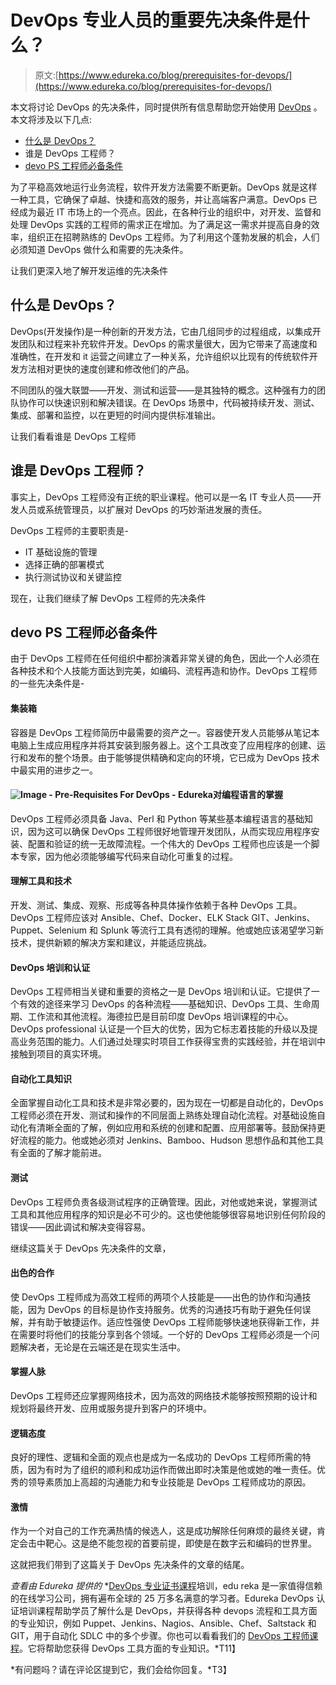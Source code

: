 # DevOps 专业人员的重要先决条件是什么？

> 原文:[https://www.edureka.co/blog/prerequisites-for-devops/](https://www.edureka.co/blog/prerequisites-for-devops/)

本文将讨论 DevOps 的先决条件，同时提供所有信息帮助您开始使用 [DevOps](https://www.edureka.co/blog/what-is-devops/) 。本文将涉及以下几点:

*   [什么是 DevOps？](#WhatisDevOps?)
*   谁是 DevOps 工程师？
*   [devo PS 工程师必备条件](#PrerequisitesofaDevOpsEngineer)

为了平稳高效地运行业务流程，软件开发方法需要不断更新。DevOps 就是这样一种工具，它确保了卓越、快捷和高效的服务，并让高端客户满意。DevOps 已经成为最近 IT 市场上的一个亮点。因此，在各种行业的组织中，对开发、监督和处理 DevOps 实践的工程师的需求正在增加。为了满足这一需求并提高自身的效率，组织正在招聘熟练的 DevOps 工程师。为了利用这个蓬勃发展的机会，人们必须知道 DevOps 做什么和需要的先决条件。

让我们更深入地了解开发运维的先决条件

## **什么是 DevOps？**

DevOps(开发操作)是一种创新的开发方法，它由几组同步的过程组成，以集成开发团队和过程来补充软件开发。DevOps 的需求量很大，因为它带来了高速度和准确性，在开发和 it 运营之间建立了一种关系，允许组织以比现有的传统软件开发方法相对更快的速度创建和修改他们的产品。

不同团队的强大联盟——开发、测试和运营——是其独特的概念。这种强有力的团队协作可以快速识别和解决错误。在 DevOps 场景中，代码被持续开发、测试、集成、部署和监控，以在更短的时间内提供标准输出。

让我们看看谁是 DevOps 工程师

## 谁是 DevOps 工程师？

事实上，DevOps 工程师没有正统的职业课程。他可以是一名 IT 专业人员——开发人员或系统管理员，以扩展对 DevOps 的巧妙渐进发展的责任。

DevOps 工程师的主要职责是-

*   IT 基础设施的管理
*   选择正确的部署模式
*   执行测试协议和关键监控

现在，让我们继续了解 DevOps 工程师的先决条件

## **devo PS 工程师必备条件**

由于 DevOps 工程师在任何组织中都扮演着非常关键的角色，因此一个人必须在各种技术和个人技能方面达到完美，如编码、流程再造和协作。DevOps 工程师的一些先决条件是-

#### **集装箱**

容器是 DevOps 工程师简历中最需要的资产之一。容器使开发人员能够从笔记本电脑上生成应用程序并将其安装到服务器上。这个工具改变了应用程序的创建、运行和发布的整个场景。由于能够提供精确和定向的环境，它已成为 DevOps 技术中最实用的进步之一。

#### **![Image - Pre-Requisites For DevOps - Edureka](../Images/eb24c1f107c2bbbbc4ec519aeac8c9c5.png)对编程语言的掌握**

DevOps 工程师必须具备 Java、Perl 和 Python 等某些基本编程语言的基础知识，因为这可以确保 DevOps 工程师很好地管理开发团队，从而实现应用程序安装、配置和验证的统一无故障流程。一个伟大的 DevOps 工程师也应该是一个脚本专家，因为他必须能够编写代码来自动化可重复的过程。

#### **理解工具和技术**

开发、测试、集成、观察、形成等各种具体操作依赖于各种 DevOps 工具。DevOps 工程师应该对 Ansible、Chef、Docker、ELK Stack GIT、Jenkins、Puppet、Selenium 和 Splunk 等流行工具有透彻的理解。他或她应该渴望学习新技术，提供新颖的解决方案和建议，并能适应挑战。

#### **DevOps 培训和认证**

DevOps 工程师相当关键和重要的资格之一是 DevOps 培训和认证。它提供了一个有效的途径来学习 DevOps 的各种流程——基础知识、DevOps 工具、生命周期、工作流和其他流程。海德拉巴是目前印度 DevOps 培训课程的中心。DevOps professional 认证是一个巨大的优势，因为它标志着技能的升级以及提高业务范围的能力。人们通过处理实时项目工作获得宝贵的实践经验，并在培训中接触到项目的真实环境。

#### **自动化工具知识**

全面掌握自动化工具和技术是非常必要的，因为现在一切都是自动化的，DevOps 工程师必须在开发、测试和操作的不同层面上熟练处理自动化流程。对基础设施自动化有清晰全面的了解，例如应用和系统的创建和配置、应用部署等。鼓励保持更好流程的能力。他或她必须对 Jenkins、Bamboo、Hudson 思想作品和其他工具有全面的了解才能前进。

#### **测试**

DevOps 工程师负责各级测试程序的正确管理。因此，对他或她来说，掌握测试工具和其他应用程序的知识是必不可少的。这也使他能够很容易地识别任何阶段的错误——因此调试和解决变得容易。

继续这篇关于 DevOps 先决条件的文章，

#### **出色的合作**

使 DevOps 工程师成为高效工程师的两项个人技能是——出色的协作和沟通技能，因为 DevOps 的目标是协作支持服务。优秀的沟通技巧有助于避免任何误解，并有助于敏捷运作。适应性强使 DevOps 工程师能够快速地获得新工作，并在需要时将他们的技能分享到各个领域。一个好的 DevOps 工程师必须是一个问题解决者，无论是在云端还是在现实生活中。

#### **掌握人脉**

DevOps 工程师还应掌握网络技术，因为高效的网络技术能够按照预期的设计和规划将最终开发、应用或服务提升到客户的环境中。

#### **逻辑态度**

良好的理性、逻辑和全面的观点也是成为一名成功的 DevOps 工程师所需的特质，因为有时为了组织的顺利和成功运作而做出即时决策是他或她的唯一责任。优秀的领导素质加上高超的沟通能力和专业技能是 DevOps 工程师成功的原因。

#### **激情**

作为一个对自己的工作充满热情的候选人，这是成功解除任何麻烦的最终关键，肯定会击中靶心。这是绝不能忽视的首要前提，即使是在数字云和编码的世界里。

这就把我们带到了这篇关于 DevOps 先决条件的文章的结尾。

*查看由 Edureka 提供的* *[DevOps 专业证书课程](https://www.edureka.co/executive-programs/purdue-devops)培训，edu reka 是一家值得信赖的在线学习公司，拥有遍布全球的 25 万多名满意的学习者。Edureka DevOps 认证培训课程帮助学员了解什么是 DevOps，并获得各种 devops 流程和工具方面的专业知识，例如 Puppet、Jenkins、Nagios、Ansible、Chef、Saltstack 和 GIT，用于自动化 SDLC 中的多个步骤。你也可以看看我们的 [DevOps 工程师课程](https://www.edureka.co/masters-program/devops-engineer-training)。它将帮助您获得 DevOps 工具方面的专业知识。*T11】

*有问题吗？请在评论区提到它，我们会给你回复。*T3】
